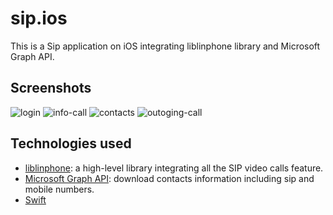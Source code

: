 # sip.ios

This is a Sip application on iOS integrating liblinphone library and Microsoft Graph API.

## Screenshots

![login](http://i.imgur.com/zIVKUBVl.png)
![info-call](http://i.imgur.com/MrdyNx8l.jpg)
![contacts](http://i.imgur.com/7x2mlNZl.jpg)
![outoging-call](http://i.imgur.com/phosTIXl.jpg)

## Technologies used

- [liblinphone](http://www.linphone.org/technical-corner/liblinphone/overview): a high-level library integrating all the SIP video calls feature.
- [Microsoft Graph API](https://developer.microsoft.com/en-us/graph/): download contacts information including sip and mobile numbers.
- [Swift](https://developer.apple.com/swift/)
